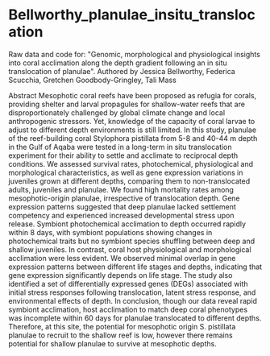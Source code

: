 # Bellworthy_planulae_insitu_translocation
Raw data and code for: "Genomic, morphological and physiological insights into coral acclimation along the depth gradient following an in situ translocation of planulae". Authored by Jessica Bellworthy, Federica Scucchia, Gretchen Goodbody-Gringley, Tali Mass


Abstract
Mesophotic coral reefs have been proposed as refugia for corals, providing shelter and larval propagules for shallow-water reefs that are disproportionately challenged by global climate change and local anthropogenic stressors. Yet, knowledge of the capacity of coral larvae to adjust to different depth environments is still limited. In this study, planulae of the reef-building coral Stylophora pistillata from 5-8 and 40-44 m depth in the Gulf of Aqaba were tested in a long-term in situ translocation experiment for their ability to settle and acclimate to reciprocal depth conditions. We assessed survival rates, photochemical, physiological and morphological characteristics, as well as gene expression variations in juveniles grown at different depths, comparing them to non-translocated adults, juveniles and planulae. We found high mortality rates among mesophotic-origin planulae, irrespective of translocation depth. Gene expression patterns suggested that deep planulae lacked settlement competency and experienced increased developmental stress upon release. Symbiont photochemical acclimation to depth occurred rapidly within 8 days, with symbiont populations showing changes in photochemical traits but no symbiont species shuffling between deep and shallow juveniles. In contrast, coral host physiological and morphological acclimation were less evident. We observed minimal overlap in gene expression patterns between different life stages and depths, indicating that gene expression significantly depends on life stage. The study also identified a set of differentially expressed genes (DEGs) associated with initial stress responses following translocation, latent stress response, and environmental effects of depth. In conclusion, though our data reveal rapid symbiont acclimation, host acclimation to match deep coral phenotypes was incomplete within 60 days for planulae translocated to different depths. Therefore, at this site, the potential for mesophotic origin S. pistillata planulae to recruit to the shallow reef is low, however there remains potential for shallow planulae to survive at mesophotic depths.
